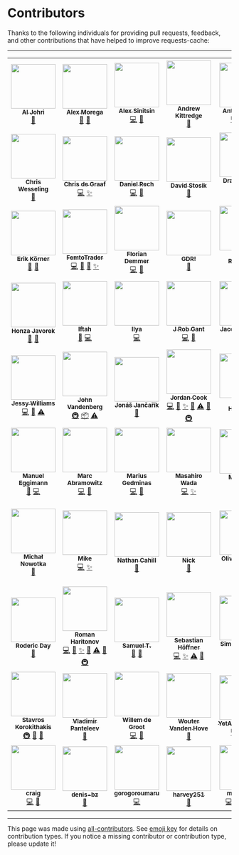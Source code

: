 # Contributors
Thanks to the following individuals for providing pull requests, feedback, and other
contributions that have helped to improve requests-cache:

---

<!-- ALL-CONTRIBUTORS-LIST:START - Do not remove or modify this section -->
<!-- prettier-ignore-start -->
<!-- markdownlint-disable -->
<table>
  <tr>
    <td align="center"><a href="http://aljohri.com/"><img src="https://avatars.githubusercontent.com/u/2790092?v=4?s=100" width="100px;" alt=""/><br /><sub><b>Al Johri</b></sub></a><br /><a href="#ideas-AlJohri" title="Ideas, Planning, & Feedback">🤔</a></td>
    <td align="center"><a href="http://grep.ro/"><img src="https://avatars.githubusercontent.com/u/27617?v=4?s=100" width="100px;" alt=""/><br /><sub><b>Alex Morega</b></sub></a><br /><a href="https://github.com/reclosedev/requests-cache/commits?author=mgax" title="Documentation">📖</a> <a href="https://github.com/reclosedev/requests-cache/issues?q=author%3Amgax" title="Bug reports">🐛</a></td>
    <td align="center"><a href="https://github.com/meowcoder"><img src="https://avatars.githubusercontent.com/u/287868?v=4?s=100" width="100px;" alt=""/><br /><sub><b>Alex Sinitsin</b></sub></a><br /><a href="https://github.com/reclosedev/requests-cache/commits?author=meowcoder" title="Code">💻</a> <a href="https://github.com/reclosedev/requests-cache/issues?q=author%3Ameowcoder" title="Bug reports">🐛</a></td>
    <td align="center"><a href="https://github.com/andrewkittredge"><img src="https://avatars.githubusercontent.com/u/430274?v=4?s=100" width="100px;" alt=""/><br /><sub><b>Andrew Kittredge</b></sub></a><br /><a href="https://github.com/reclosedev/requests-cache/commits?author=andrewkittredge" title="Documentation">📖</a></td>
    <td align="center"><a href="https://themiurgo.github.io/website"><img src="https://avatars.githubusercontent.com/u/920728?v=4?s=100" width="100px;" alt=""/><br /><sub><b>Antonio Lima</b></sub></a><br /><a href="https://github.com/reclosedev/requests-cache/commits?author=themiurgo" title="Code">💻</a> <a href="#feature-themiurgo" title="New features">✨</a> <a href="#ideas-themiurgo" title="Ideas, Planning, & Feedback">🤔</a></td>
    <td align="center"><a href="https://github.com/borisdan"><img src="https://avatars.githubusercontent.com/u/5167646?v=4?s=100" width="100px;" alt=""/><br /><sub><b>Boris Danilovich</b></sub></a><br /><a href="https://github.com/reclosedev/requests-cache/commits?author=borisdan" title="Code">💻</a> <a href="https://github.com/reclosedev/requests-cache/issues?q=author%3Aborisdan" title="Bug reports">🐛</a></td>
    <td align="center"><a href="http://char101.github.io/"><img src="https://avatars.githubusercontent.com/u/71255?v=4?s=100" width="100px;" alt=""/><br /><sub><b>Charles</b></sub></a><br /><a href="https://github.com/reclosedev/requests-cache/issues?q=author%3Achar101" title="Bug reports">🐛</a></td>
  </tr>
  <tr>
    <td align="center"><a href="https://github.com/CharString"><img src="https://avatars.githubusercontent.com/u/325643?v=4?s=100" width="100px;" alt=""/><br /><sub><b>Chris Wesseling</b></sub></a><br /><a href="#ideas-CharString" title="Ideas, Planning, & Feedback">🤔</a></td>
    <td align="center"><a href="https://github.com/christopher-dG"><img src="https://avatars.githubusercontent.com/u/17228795?v=4?s=100" width="100px;" alt=""/><br /><sub><b>Chris de Graaf</b></sub></a><br /><a href="https://github.com/reclosedev/requests-cache/commits?author=christopher-dG" title="Code">💻</a> <a href="#feature-christopher-dG" title="New features">✨</a></td>
    <td align="center"><a href="http://twitter.com/daniel_aus_wa"><img src="https://avatars.githubusercontent.com/u/128286?v=4?s=100" width="100px;" alt=""/><br /><sub><b>Daniel Rech</b></sub></a><br /><a href="https://github.com/reclosedev/requests-cache/commits?author=dmr" title="Code">💻</a> <a href="https://github.com/reclosedev/requests-cache/commits?author=dmr" title="Documentation">📖</a></td>
    <td align="center"><a href="http://davidstosik.github.io/"><img src="https://avatars.githubusercontent.com/u/816901?v=4?s=100" width="100px;" alt=""/><br /><sub><b>David Stosik</b></sub></a><br /><a href="https://github.com/reclosedev/requests-cache/issues?q=author%3Adavidstosik" title="Bug reports">🐛</a></td>
    <td align="center"><a href="https://github.com/scraperdragon"><img src="https://avatars.githubusercontent.com/u/1957682?v=4?s=100" width="100px;" alt=""/><br /><sub><b>Dragon Dave McKee</b></sub></a><br /><a href="https://github.com/reclosedev/requests-cache/commits?author=scraperdragon" title="Code">💻</a></td>
    <td align="center"><a href="http://edwardbetts.com/"><img src="https://avatars.githubusercontent.com/u/3818?v=4?s=100" width="100px;" alt=""/><br /><sub><b>Edward Betts</b></sub></a><br /><a href="https://github.com/reclosedev/requests-cache/commits?author=EdwardBetts" title="Code">💻</a> <a href="https://github.com/reclosedev/requests-cache/commits?author=EdwardBetts" title="Documentation">📖</a></td>
    <td align="center"><a href="https://github.com/glensc"><img src="https://avatars.githubusercontent.com/u/199095?v=4?s=100" width="100px;" alt=""/><br /><sub><b>Elan Ruusamäe</b></sub></a><br /><a href="https://github.com/reclosedev/requests-cache/issues?q=author%3Aglensc" title="Bug reports">🐛</a> <a href="https://github.com/reclosedev/requests-cache/commits?author=glensc" title="Documentation">📖</a> <a href="#ideas-glensc" title="Ideas, Planning, & Feedback">🤔</a></td>
  </tr>
  <tr>
    <td align="center"><a href="https://github.com/Querela"><img src="https://avatars.githubusercontent.com/u/1648294?v=4?s=100" width="100px;" alt=""/><br /><sub><b>Erik Körner</b></sub></a><br /><a href="https://github.com/reclosedev/requests-cache/issues?q=author%3AQuerela" title="Bug reports">🐛</a> <a href="#ideas-Querela" title="Ideas, Planning, & Feedback">🤔</a></td>
    <td align="center"><a href="https://femtotrader.github.io/"><img src="https://avatars.githubusercontent.com/u/5049737?v=4?s=100" width="100px;" alt=""/><br /><sub><b>FemtoTrader</b></sub></a><br /><a href="https://github.com/reclosedev/requests-cache/commits?author=femtotrader" title="Code">💻</a> <a href="https://github.com/reclosedev/requests-cache/issues?q=author%3Afemtotrader" title="Bug reports">🐛</a> <a href="#ideas-femtotrader" title="Ideas, Planning, & Feedback">🤔</a> <a href="#feature-femtotrader" title="New features">✨</a></td>
    <td align="center"><a href="http://www.floriandemmer.com/"><img src="https://avatars.githubusercontent.com/u/630975?v=4?s=100" width="100px;" alt=""/><br /><sub><b>Florian Demmer</b></sub></a><br /><a href="https://github.com/reclosedev/requests-cache/commits?author=fdemmer" title="Code">💻</a> <a href="https://github.com/reclosedev/requests-cache/issues?q=author%3Afdemmer" title="Bug reports">🐛</a></td>
    <td align="center"><a href="https://gdr.name/"><img src="https://avatars.githubusercontent.com/u/315648?v=4?s=100" width="100px;" alt=""/><br /><sub><b>GDR!</b></sub></a><br /><a href="https://github.com/reclosedev/requests-cache/issues?q=author%3Agjedeer" title="Bug reports">🐛</a></td>
    <td align="center"><a href="https://github.com/Garrett-R"><img src="https://avatars.githubusercontent.com/u/6614695?v=4?s=100" width="100px;" alt=""/><br /><sub><b>Garrett Reynolds</b></sub></a><br /><a href="https://github.com/reclosedev/requests-cache/commits?author=Garrett-R" title="Code">💻</a></td>
    <td align="center"><a href="https://github.com/gregdingle"><img src="https://avatars.githubusercontent.com/u/28797?v=4?s=100" width="100px;" alt=""/><br /><sub><b>Greg Dingle</b></sub></a><br /><a href="#ideas-gregdingle" title="Ideas, Planning, & Feedback">🤔</a></td>
    <td align="center"><a href="https://github.com/chengguangnan"><img src="https://avatars.githubusercontent.com/u/861069?v=4?s=100" width="100px;" alt=""/><br /><sub><b>Guangnan Cheng</b></sub></a><br /><a href="https://github.com/reclosedev/requests-cache/commits?author=chengguangnan" title="Code">💻</a> <a href="#feature-chengguangnan" title="New features">✨</a></td>
  </tr>
  <tr>
    <td align="center"><a href="https://honzajavorek.cz/"><img src="https://avatars.githubusercontent.com/u/283441?v=4?s=100" width="100px;" alt=""/><br /><sub><b>Honza Javorek</b></sub></a><br /><a href="https://github.com/reclosedev/requests-cache/issues?q=author%3Ahonzajavorek" title="Bug reports">🐛</a> <a href="#ideas-honzajavorek" title="Ideas, Planning, & Feedback">🤔</a></td>
    <td align="center"><a href="https://github.com/Iftahh"><img src="https://avatars.githubusercontent.com/u/798544?v=4?s=100" width="100px;" alt=""/><br /><sub><b>Iftah</b></sub></a><br /><a href="https://github.com/reclosedev/requests-cache/issues?q=author%3AIftahh" title="Bug reports">🐛</a> <a href="https://github.com/reclosedev/requests-cache/commits?author=Iftahh" title="Code">💻</a></td>
    <td align="center"><a href="https://github.com/libbkmz"><img src="https://avatars.githubusercontent.com/u/1144960?v=4?s=100" width="100px;" alt=""/><br /><sub><b>Ilya</b></sub></a><br /><a href="https://github.com/reclosedev/requests-cache/commits?author=libbkmz" title="Code">💻</a></td>
    <td align="center"><a href="https://rob.gant.ninja/"><img src="https://avatars.githubusercontent.com/u/710553?v=4?s=100" width="100px;" alt=""/><br /><sub><b>J Rob Gant</b></sub></a><br /><a href="https://github.com/reclosedev/requests-cache/commits?author=rgant" title="Code">💻</a> <a href="https://github.com/reclosedev/requests-cache/issues?q=author%3Argant" title="Bug reports">🐛</a></td>
    <td align="center"><a href="https://jacebrowning.info/"><img src="https://avatars.githubusercontent.com/u/939501?v=4?s=100" width="100px;" alt=""/><br /><sub><b>Jace Browning</b></sub></a><br /><a href="https://github.com/reclosedev/requests-cache/commits?author=jacebrowning" title="Code">💻</a> <a href="https://github.com/reclosedev/requests-cache/commits?author=jacebrowning" title="Documentation">📖</a></td>
    <td align="center"><a href="https://github.com/jsemric"><img src="https://avatars.githubusercontent.com/u/22685064?v=4?s=100" width="100px;" alt=""/><br /><sub><b>Jakub Semrič</b></sub></a><br /><a href="https://github.com/reclosedev/requests-cache/commits?author=jsemric" title="Code">💻</a> <a href="#ideas-jsemric" title="Ideas, Planning, & Feedback">🤔</a></td>
    <td align="center"><a href="http://jeremydouglass.com/"><img src="https://avatars.githubusercontent.com/u/798570?v=4?s=100" width="100px;" alt=""/><br /><sub><b>Jeremy Douglass</b></sub></a><br /><a href="#ideas-jeremydouglass" title="Ideas, Planning, & Feedback">🤔</a></td>
  </tr>
  <tr>
    <td align="center"><a href="https://github.com/jkwill87"><img src="https://avatars.githubusercontent.com/u/4343678?v=4?s=100" width="100px;" alt=""/><br /><sub><b>Jessy Williams</b></sub></a><br /><a href="https://github.com/reclosedev/requests-cache/commits?author=jkwill87" title="Code">💻</a> <a href="https://github.com/reclosedev/requests-cache/issues?q=author%3Ajkwill87" title="Bug reports">🐛</a> <a href="https://github.com/reclosedev/requests-cache/commits?author=jkwill87" title="Tests">⚠️</a></td>
    <td align="center"><a href="https://www.openhub.net/accounts/jayvdb"><img src="https://avatars.githubusercontent.com/u/15092?v=4?s=100" width="100px;" alt=""/><br /><sub><b>John Vandenberg</b></sub></a><br /><a href="#infra-jayvdb" title="Infrastructure (Hosting, Build-Tools, etc)">🚇</a> <a href="#platform-jayvdb" title="Packaging/porting to new platform">📦</a> <a href="https://github.com/reclosedev/requests-cache/commits?author=jayvdb" title="Tests">⚠️</a></td>
    <td align="center"><a href="https://github.com/jonasjancarik"><img src="https://avatars.githubusercontent.com/u/2459191?v=4?s=100" width="100px;" alt=""/><br /><sub><b>Jonáš Jančařík</b></sub></a><br /><a href="https://github.com/reclosedev/requests-cache/issues?q=author%3Ajonasjancarik" title="Bug reports">🐛</a></td>
    <td align="center"><a href="https://github.com/JWCook"><img src="https://avatars.githubusercontent.com/u/419936?v=4?s=100" width="100px;" alt=""/><br /><sub><b>Jordan Cook</b></sub></a><br /><a href="https://github.com/reclosedev/requests-cache/commits?author=JWCook" title="Code">💻</a> <a href="#maintenance-JWCook" title="Maintenance">🚧</a> <a href="#feature-JWCook" title="New features">✨</a> <a href="https://github.com/reclosedev/requests-cache/issues?q=author%3AJWCook" title="Bug reports">🐛</a> <a href="https://github.com/reclosedev/requests-cache/commits?author=JWCook" title="Tests">⚠️</a> <a href="https://github.com/reclosedev/requests-cache/commits?author=JWCook" title="Documentation">📖</a> <a href="#infra-JWCook" title="Infrastructure (Hosting, Build-Tools, etc)">🚇</a></td>
    <td align="center"><a href="http://jhermann.github.io/"><img src="https://avatars.githubusercontent.com/u/1068245?v=4?s=100" width="100px;" alt=""/><br /><sub><b>Jürgen Hermann</b></sub></a><br /><a href="https://github.com/reclosedev/requests-cache/issues?q=author%3Ajhermann" title="Bug reports">🐛</a> <a href="#ideas-jhermann" title="Ideas, Planning, & Feedback">🤔</a></td>
    <td align="center"><a href="https://github.com/FredHappyface"><img src="https://avatars.githubusercontent.com/u/41634689?v=4?s=100" width="100px;" alt=""/><br /><sub><b>Kieran W</b></sub></a><br /><a href="https://github.com/reclosedev/requests-cache/commits?author=FredHappyface" title="Documentation">📖</a> <a href="https://github.com/reclosedev/requests-cache/issues?q=author%3AFredHappyface" title="Bug reports">🐛</a></td>
    <td align="center"><a href="https://github.com/MHellmund"><img src="https://avatars.githubusercontent.com/u/1593619?v=4?s=100" width="100px;" alt=""/><br /><sub><b>MHellmund</b></sub></a><br /><a href="https://github.com/reclosedev/requests-cache/issues?q=author%3AMHellmund" title="Bug reports">🐛</a></td>
  </tr>
  <tr>
    <td align="center"><a href="https://github.com/meggiman"><img src="https://avatars.githubusercontent.com/u/7403253?v=4?s=100" width="100px;" alt=""/><br /><sub><b>Manuel Eggimann</b></sub></a><br /><a href="https://github.com/reclosedev/requests-cache/issues?q=author%3Ameggiman" title="Bug reports">🐛</a> <a href="https://github.com/reclosedev/requests-cache/commits?author=meggiman" title="Code">💻</a></td>
    <td align="center"><a href="http://marc-abramowitz.com/"><img src="https://avatars.githubusercontent.com/u/305268?v=4?s=100" width="100px;" alt=""/><br /><sub><b>Marc Abramowitz</b></sub></a><br /><a href="https://github.com/reclosedev/requests-cache/commits?author=msabramo" title="Code">💻</a> <a href="https://github.com/reclosedev/requests-cache/commits?author=msabramo" title="Documentation">📖</a></td>
    <td align="center"><a href="https://gedmin.as/"><img src="https://avatars.githubusercontent.com/u/159967?v=4?s=100" width="100px;" alt=""/><br /><sub><b>Marius Gedminas</b></sub></a><br /><a href="https://github.com/reclosedev/requests-cache/commits?author=mgedmin" title="Code">💻</a> <a href="https://github.com/reclosedev/requests-cache/issues?q=author%3Amgedmin" title="Bug reports">🐛</a></td>
    <td align="center"><a href="https://lab.ar90n.net/"><img src="https://avatars.githubusercontent.com/u/2285892?v=4?s=100" width="100px;" alt=""/><br /><sub><b>Masahiro Wada</b></sub></a><br /><a href="https://github.com/reclosedev/requests-cache/commits?author=ar90n" title="Code">💻</a> <a href="#feature-ar90n" title="New features">✨</a></td>
    <td align="center"><a href="https://santini.di.unimi.it/"><img src="https://avatars.githubusercontent.com/u/612826?v=4?s=100" width="100px;" alt=""/><br /><sub><b>Massimo Santini</b></sub></a><br /><a href="#ideas-mapio" title="Ideas, Planning, & Feedback">🤔</a></td>
    <td align="center"><a href="http://www.mherman.org/"><img src="https://avatars.githubusercontent.com/u/2018167?v=4?s=100" width="100px;" alt=""/><br /><sub><b>Michael Herman</b></sub></a><br /><a href="https://github.com/reclosedev/requests-cache/commits?author=mjhea0" title="Code">💻</a> <a href="https://github.com/reclosedev/requests-cache/commits?author=mjhea0" title="Documentation">📖</a></td>
    <td align="center"><a href="https://mgorny.pl/"><img src="https://avatars.githubusercontent.com/u/110765?v=4?s=100" width="100px;" alt=""/><br /><sub><b>Michał Górny</b></sub></a><br /><a href="#infra-mgorny" title="Infrastructure (Hosting, Build-Tools, etc)">🚇</a></td>
  </tr>
  <tr>
    <td align="center"><a href="https://github.com/mnowotka"><img src="https://avatars.githubusercontent.com/u/837119?v=4?s=100" width="100px;" alt=""/><br /><sub><b>Michał Nowotka</b></sub></a><br /><a href="#ideas-mnowotka" title="Ideas, Planning, & Feedback">🤔</a></td>
    <td align="center"><a href="https://beaumont.dev/"><img src="https://avatars.githubusercontent.com/u/2266568?v=4?s=100" width="100px;" alt=""/><br /><sub><b>Mike</b></sub></a><br /><a href="https://github.com/reclosedev/requests-cache/commits?author=michaelbeaumont" title="Code">💻</a> <a href="#feature-michaelbeaumont" title="New features">✨</a></td>
    <td align="center"><a href="https://nathancahill.com/"><img src="https://avatars.githubusercontent.com/u/1383872?v=4?s=100" width="100px;" alt=""/><br /><sub><b>Nathan Cahill</b></sub></a><br /><a href="https://github.com/reclosedev/requests-cache/issues?q=author%3Anathancahill" title="Bug reports">🐛</a></td>
    <td align="center"><a href="https://gitlab.com/kousu"><img src="https://avatars.githubusercontent.com/u/987487?v=4?s=100" width="100px;" alt=""/><br /><sub><b>Nick</b></sub></a><br /><a href="#ideas-kousu" title="Ideas, Planning, & Feedback">🤔</a></td>
    <td align="center"><a href="https://github.com/olivierdalang"><img src="https://avatars.githubusercontent.com/u/1894106?v=4?s=100" width="100px;" alt=""/><br /><sub><b>Olivier Dalang</b></sub></a><br /><a href="https://github.com/reclosedev/requests-cache/commits?author=olivierdalang" title="Code">💻</a></td>
    <td align="center"><a href="https://github.com/parkerhancock"><img src="https://avatars.githubusercontent.com/u/633163?v=4?s=100" width="100px;" alt=""/><br /><sub><b>Parker Hancock</b></sub></a><br /><a href="https://github.com/reclosedev/requests-cache/commits?author=parkerhancock" title="Code">💻</a> <a href="#feature-parkerhancock" title="New features">✨</a> <a href="https://github.com/reclosedev/requests-cache/issues?q=author%3Aparkerhancock" title="Bug reports">🐛</a> <a href="https://github.com/reclosedev/requests-cache/commits?author=parkerhancock" title="Tests">⚠️</a> <a href="https://github.com/reclosedev/requests-cache/commits?author=parkerhancock" title="Documentation">📖</a> <a href="#security-parkerhancock" title="Security">🛡️</a> <a href="#ideas-parkerhancock" title="Ideas, Planning, & Feedback">🤔</a></td>
    <td align="center"><a href="https://phil.red/"><img src="https://avatars.githubusercontent.com/u/291575?v=4?s=100" width="100px;" alt=""/><br /><sub><b>Philipp A.</b></sub></a><br /><a href="https://github.com/reclosedev/requests-cache/issues?q=author%3Aflying-sheep" title="Bug reports">🐛</a></td>
  </tr>
  <tr>
    <td align="center"><a href="https://roderic.ca/"><img src="https://avatars.githubusercontent.com/u/6867226?v=4?s=100" width="100px;" alt=""/><br /><sub><b>Roderic Day</b></sub></a><br /><a href="https://github.com/reclosedev/requests-cache/issues?q=author%3ARodericDay" title="Bug reports">🐛</a></td>
    <td align="center"><a href="https://github.com/reclosedev"><img src="https://avatars.githubusercontent.com/u/660112?v=4?s=100" width="100px;" alt=""/><br /><sub><b>Roman Haritonov</b></sub></a><br /><a href="https://github.com/reclosedev/requests-cache/commits?author=reclosedev" title="Code">💻</a> <a href="#maintenance-reclosedev" title="Maintenance">🚧</a> <a href="#feature-reclosedev" title="New features">✨</a> <a href="https://github.com/reclosedev/requests-cache/issues?q=author%3Areclosedev" title="Bug reports">🐛</a> <a href="https://github.com/reclosedev/requests-cache/commits?author=reclosedev" title="Tests">⚠️</a> <a href="https://github.com/reclosedev/requests-cache/commits?author=reclosedev" title="Documentation">📖</a> <a href="#infra-reclosedev" title="Infrastructure (Hosting, Build-Tools, etc)">🚇</a></td>
    <td align="center"><a href="https://www.facebook.com/avasamdev"><img src="https://avatars.githubusercontent.com/u/1350584?v=4?s=100" width="100px;" alt=""/><br /><sub><b>Samuel T.</b></sub></a><br /><a href="https://github.com/reclosedev/requests-cache/issues?q=author%3AAvasam" title="Bug reports">🐛</a> <a href="#ideas-Avasam" title="Ideas, Planning, & Feedback">🤔</a></td>
    <td align="center"><a href="https://sebastian-hoeffner.de/"><img src="https://avatars.githubusercontent.com/u/1836815?v=4?s=100" width="100px;" alt=""/><br /><sub><b>Sebastian Höffner</b></sub></a><br /><a href="https://github.com/reclosedev/requests-cache/commits?author=shoeffner" title="Code">💻</a> <a href="#feature-shoeffner" title="New features">✨</a> <a href="https://github.com/reclosedev/requests-cache/commits?author=shoeffner" title="Tests">⚠️</a> <a href="#ideas-shoeffner" title="Ideas, Planning, & Feedback">🤔</a></td>
    <td align="center"><a href="https://sbiewald.de/"><img src="https://avatars.githubusercontent.com/u/5983372?v=4?s=100" width="100px;" alt=""/><br /><sub><b>Simon Biewald</b></sub></a><br /><a href="#security-Varbin" title="Security">🛡️</a> <a href="#ideas-Varbin" title="Ideas, Planning, & Feedback">🤔</a></td>
    <td align="center"><a href="https://github.com/jseabold"><img src="https://avatars.githubusercontent.com/u/296164?v=4?s=100" width="100px;" alt=""/><br /><sub><b>Skipper Seabold</b></sub></a><br /><a href="https://github.com/reclosedev/requests-cache/issues?q=author%3Ajseabold" title="Bug reports">🐛</a></td>
    <td align="center"><a href="http://pathmind.com/"><img src="https://avatars.githubusercontent.com/u/1197406?v=4?s=100" width="100px;" alt=""/><br /><sub><b>Slin Lee</b></sub></a><br /><a href="https://github.com/reclosedev/requests-cache/commits?author=slinlee" title="Documentation">📖</a></td>
  </tr>
  <tr>
    <td align="center"><a href="https://www.stavros.io/"><img src="https://avatars.githubusercontent.com/u/23648?v=4?s=100" width="100px;" alt=""/><br /><sub><b>Stavros Korokithakis</b></sub></a><br /><a href="#infra-skorokithakis" title="Infrastructure (Hosting, Build-Tools, etc)">🚇</a> <a href="#tool-skorokithakis" title="Tools">🔧</a> <a href="https://github.com/reclosedev/requests-cache/commits?author=skorokithakis" title="Documentation">📖</a></td>
    <td align="center"><a href="https://vladimir.panteleev.md/"><img src="https://avatars.githubusercontent.com/u/160894?v=4?s=100" width="100px;" alt=""/><br /><sub><b>Vladimir Panteleev</b></sub></a><br /><a href="#ideas-CyberShadow" title="Ideas, Planning, & Feedback">🤔</a></td>
    <td align="center"><a href="https://sansec.io/"><img src="https://avatars.githubusercontent.com/u/1145479?v=4?s=100" width="100px;" alt=""/><br /><sub><b>Willem de Groot</b></sub></a><br /><a href="https://github.com/reclosedev/requests-cache/commits?author=gwillem" title="Code">💻</a> <a href="https://github.com/reclosedev/requests-cache/issues?q=author%3Agwillem" title="Bug reports">🐛</a></td>
    <td align="center"><a href="https://github.com/WouterVH"><img src="https://avatars.githubusercontent.com/u/469509?v=4?s=100" width="100px;" alt=""/><br /><sub><b>Wouter Vanden Hove</b></sub></a><br /><a href="https://github.com/reclosedev/requests-cache/issues?q=author%3AWouterVH" title="Bug reports">🐛</a></td>
    <td align="center"><a href="https://github.com/YetAnotherNerd"><img src="https://avatars.githubusercontent.com/u/320738?v=4?s=100" width="100px;" alt=""/><br /><sub><b>YetAnotherNerd</b></sub></a><br /><a href="https://github.com/reclosedev/requests-cache/commits?author=YetAnotherNerd" title="Code">💻</a> <a href="#feature-YetAnotherNerd" title="New features">✨</a> <a href="https://github.com/reclosedev/requests-cache/issues?q=author%3AYetAnotherNerd" title="Bug reports">🐛</a></td>
    <td align="center"><a href="https://github.com/aaron-mf1"><img src="https://avatars.githubusercontent.com/u/65560918?v=4?s=100" width="100px;" alt=""/><br /><sub><b>aaron-mf1</b></sub></a><br /><a href="#ideas-aaron-mf1" title="Ideas, Planning, & Feedback">🤔</a></td>
    <td align="center"><a href="https://github.com/coryairbhb"><img src="https://avatars.githubusercontent.com/u/50755629?v=4?s=100" width="100px;" alt=""/><br /><sub><b>coryairbhb</b></sub></a><br /><a href="https://github.com/reclosedev/requests-cache/issues?q=author%3Acoryairbhb" title="Bug reports">🐛</a></td>
  </tr>
  <tr>
    <td align="center"><a href="https://github.com/craigls"><img src="https://avatars.githubusercontent.com/u/972350?v=4?s=100" width="100px;" alt=""/><br /><sub><b>craig</b></sub></a><br /><a href="https://github.com/reclosedev/requests-cache/commits?author=craigls" title="Code">💻</a> <a href="https://github.com/reclosedev/requests-cache/issues?q=author%3Acraigls" title="Bug reports">🐛</a></td>
    <td align="center"><a href="https://stackoverflow.com/users/86643/denis"><img src="https://avatars.githubusercontent.com/u/1280390?v=4?s=100" width="100px;" alt=""/><br /><sub><b>denis-bz</b></sub></a><br /><a href="https://github.com/reclosedev/requests-cache/issues?q=author%3Adenis-bz" title="Bug reports">🐛</a></td>
    <td align="center"><a href="https://github.com/gorogoroumaru"><img src="https://avatars.githubusercontent.com/u/30716350?v=4?s=100" width="100px;" alt=""/><br /><sub><b>gorogoroumaru</b></sub></a><br /><a href="https://github.com/reclosedev/requests-cache/commits?author=gorogoroumaru" title="Code">💻</a></td>
    <td align="center"><a href="https://github.com/harvey251"><img src="https://avatars.githubusercontent.com/u/33844174?v=4?s=100" width="100px;" alt=""/><br /><sub><b>harvey251</b></sub></a><br /><a href="https://github.com/reclosedev/requests-cache/issues?q=author%3Aharvey251" title="Bug reports">🐛</a></td>
    <td align="center"><a href="https://github.com/mbarkhau"><img src="https://avatars.githubusercontent.com/u/446561?v=4?s=100" width="100px;" alt=""/><br /><sub><b>mbarkhau</b></sub></a><br /><a href="https://github.com/reclosedev/requests-cache/commits?author=mbarkhau" title="Code">💻</a> <a href="https://github.com/reclosedev/requests-cache/commits?author=mbarkhau" title="Tests">⚠️</a> <a href="#infra-mbarkhau" title="Infrastructure (Hosting, Build-Tools, etc)">🚇</a> <a href="https://github.com/reclosedev/requests-cache/issues?q=author%3Ambarkhau" title="Bug reports">🐛</a></td>
    <td align="center"><a href="https://github.com/shiftinv"><img src="https://avatars.githubusercontent.com/u/8530778?v=4?s=100" width="100px;" alt=""/><br /><sub><b>shiftinv</b></sub></a><br /><a href="https://github.com/reclosedev/requests-cache/commits?author=shiftinv" title="Code">💻</a> <a href="https://github.com/reclosedev/requests-cache/issues?q=author%3Ashiftinv" title="Bug reports">🐛</a></td>
    <td align="center"><a href="https://www.witionstheme.com/"><img src="https://avatars.githubusercontent.com/u/55755139?v=4?s=100" width="100px;" alt=""/><br /><sub><b>witionstheme</b></sub></a><br /><a href="https://github.com/reclosedev/requests-cache/issues?q=author%3Awitionstheme" title="Bug reports">🐛</a></td>
  </tr>
</table>

<!-- markdownlint-restore -->
<!-- prettier-ignore-end -->

<!-- ALL-CONTRIBUTORS-LIST:END -->

---

This page was made using [all-contributors](https://github.com/all-contributors/all-contributors). See [emoji key](https://allcontributors.org/docs/en/emoji-key) for details on contribution types. If you notice a missing contributor or contribution type, please update it!
